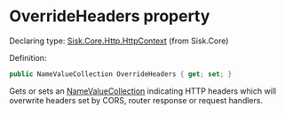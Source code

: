 <!--

Copyrights 2023 Sisk Framework - CypherPotato
Published under MIT license

!!! DO NOT EDIT THIS FILE !!!
This file was generated by a tool in the Sisk package. To edit the information in this documentation,
edit the XML documentation present in the Sisk source code.

-->


# OverrideHeaders property

Declaring type: [Sisk.Core.Http.HttpContext](/spec/Sisk.Core.Http.HttpContext.md) (from Sisk.Core)


Definition:

```cs
public NameValueCollection OverrideHeaders { get; set; }
```

Gets or sets an <a href="https://learn.microsoft.com/en-us/dotnet/api/System.Collections.Specialized.NameValueCollection">NameValueCollection</a> indicating HTTP headers which will overwrite headers set by CORS, router response or request handlers.

